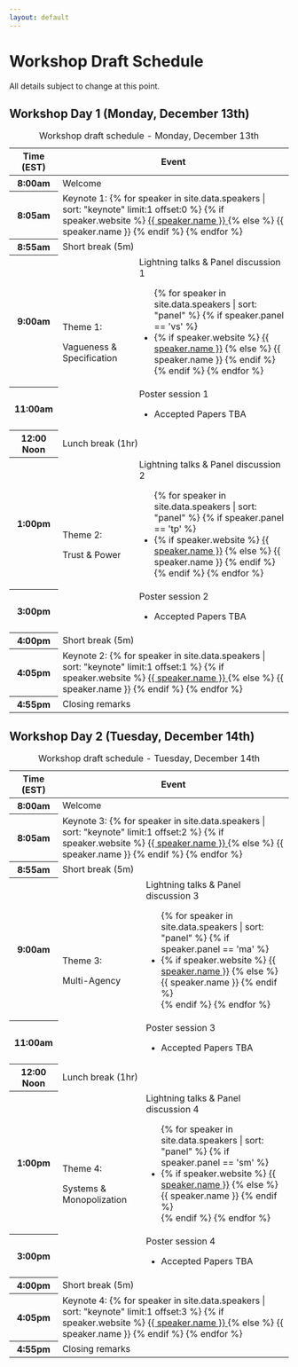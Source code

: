 ```yaml
---
layout: default
---
```


# Workshop Draft Schedule

All details subject to change at this point.

## Workshop Day 1 (Monday, December 13th)

<table class="table schedule table-bordered table-hover">
<caption>Workshop draft schedule - Monday, December 13th</caption>
  <thead class="thead-light">
    <tr>
      <th scope="col" class="col-2">Time (EST)</th>
      <th scope="col" class="col-10" colspan="2">Event</th>
    </tr>
  </thead>
  <tbody>
    <tr>
      <th scope="row">8:00am</th>
      <td colspan="2">Welcome</td>
    </tr>
    <tr>
      <th scope="row">8:05am</th>
      <td colspan="2">
        Keynote 1:
        {% for speaker in site.data.speakers | sort: "keynote" limit:1 offset:0 %}
          {% if speaker.website %}
            <a href="{{ speaker.website }}" target="_blank" >
            {{ speaker.name }}
            </a>
          {% else %}
            {{ speaker.name }}
          {% endif %}
        {% endfor %}
      </td>
    </tr>
    <!-- -->
    <tr class="table-secondary">
      <th scope="row">8:55am</th>
      <td colspan="2">Short break (5m)</td>
    </tr>
    <!-- -->
    <tr class="theme-1">
      <th scope="row">9:00am</th>
      <td rowspan="2" class="col-1 theme-header">
        <p>Theme 1:</p>
        <p>Vagueness & Specification</p>
      </td>
      <td>
        Lightning talks & Panel discussion 1
        <ul>
        {% for speaker in site.data.speakers | sort: "panel" %}
          {% if speaker.panel == 'vs' %}
            <li>
              {% if speaker.website %}
                <a href="{{ speaker.website }}" target="_blank" >{{ speaker.name }}</a>
              {% else %}
                {{ speaker.name }}
              {% endif %}
            </li>
          {% endif %}
        {% endfor %}
        </ul>
      </td>
    </tr>
    <tr class="theme-1">
      <th scope="row">11:00am</th>
      <td>
        Poster session 1
        <ul>
          <li>Accepted Papers TBA</li>
        </ul>
      </td>
    </tr>
    <!-- -->
    <tr class="table-secondary">
      <th scope="row">12:00 Noon</th>
      <td colspan="2">Lunch break (1hr)</td>
    </tr>
    <!-- -->
    <tr class="theme-2">
      <th scope="row">1:00pm</th>
      <td rowspan="2" class="col-1 theme-header">
        <p>Theme 2:</p>
        <p>Trust & Power</p>
      </td>
      <td>
        Lightning talks & Panel discussion 2
        <ul>
        {% for speaker in site.data.speakers | sort: "panel" %}
          {% if speaker.panel == 'tp' %}
            <li>
              {% if speaker.website %}
                <a href="{{ speaker.website }}" target="_blank" >{{ speaker.name }}</a>
              {% else %}
                {{ speaker.name }}
              {% endif %}
            </li>
          {% endif %}
        {% endfor %}
        </ul>
      </td>
    </tr>
    <tr class="theme-2">
      <th scope="row">3:00pm</th>
      <td>
        Poster session 2
        <ul>
          <li>Accepted Papers TBA</li>
        </ul>
      </td>
    </tr>
    <!-- -->
    <tr class="table-secondary">
      <th scope="row">4:00pm</th>
      <td colspan="2">Short break (5m)</td>
    </tr>
    <tr>
      <th scope="row">4:05pm</th>
      <td colspan="2">
        Keynote 2:
        {% for speaker in site.data.speakers | sort: "keynote" limit:1 offset:1 %}
          {% if speaker.website %}
            <a href="{{ speaker.website }}" target="_blank" >
            {{ speaker.name }}
            </a>
          {% else %}
            {{ speaker.name }}
          {% endif %}
        {% endfor %}
      </td>
    </tr>
    <tr>
      <th scope="row">4:55pm</th>
      <td colspan="2">Closing remarks</td>
    </tr>
  </tbody>
</table>

## Workshop Day 2 (Tuesday, December 14th)

<table class="table schedule table-bordered table-hover">
<caption>Workshop draft schedule - Tuesday, December 14th</caption>
  <thead class="thead-light">
    <tr>
      <th scope="col" class="col-2">Time (EST)</th>
      <th scope="col" class="col-10" colspan="2">Event</th>
    </tr>
  </thead>
  <tbody>
    <tr>
      <th scope="row">8:00am</th>
      <td colspan="2">Welcome</td>
    </tr>
    <tr>
      <th scope="row">8:05am</th>
      <td colspan="2">
        Keynote 3:
        {% for speaker in site.data.speakers | sort: "keynote" limit:1 offset:2 %}
          {% if speaker.website %}
            <a href="{{ speaker.website }}" target="_blank" >
            {{ speaker.name }}
            </a>
          {% else %}
            {{ speaker.name }}
          {% endif %}
        {% endfor %}
      </td>
    </tr>
    <!-- -->
    <tr class="table-secondary">
      <th scope="row">8:55am</th>
      <td colspan="2">Short break (5m)</td>
    </tr>
    <!-- -->
    <tr class="theme-3">
      <th scope="row">9:00am</th>
      <td rowspan="2" class="col-1 theme-header">
        <p>Theme 3:</p>
        <p>Multi-Agency</p>
      </td>
      <td>
        Lightning talks & Panel discussion 3
        <ul>
        {% for speaker in site.data.speakers | sort: "panel" %}
          {% if speaker.panel == 'ma' %}
            <li>
              {% if speaker.website %}
                <a href="{{ speaker.website }}" target="_blank" >{{ speaker.name }}</a>
              {% else %}
                {{ speaker.name }}
              {% endif %}
            </li>
          {% endif %}
        {% endfor %}
        </ul>
      </td>
    </tr>
    <tr class="theme-3">
      <th scope="row">11:00am</th>
      <td>
        Poster session 3
        <ul>
          <li>Accepted Papers TBA</li>
        </ul>
      </td>
    </tr>
    <!-- -->
    <tr class="table-secondary">
      <th scope="row">12:00 Noon</th>
      <td colspan="2">Lunch break (1hr)</td>
    </tr>
    <!-- -->
    <tr class="theme-4">
      <th scope="row">1:00pm</th>
      <td rowspan="2" class="col-1 theme-header">
        <p>Theme 4:</p>
        <p>Systems & Monopolization</p>
      </td>
      <td>
        Lightning talks & Panel discussion 4
        <ul>
        {% for speaker in site.data.speakers | sort: "panel" %}
          {% if speaker.panel == 'sm' %}
            <li>
              {% if speaker.website %}
                <a href="{{ speaker.website }}" target="_blank" >{{ speaker.name }}</a>
              {% else %}
                {{ speaker.name }}
              {% endif %}
            </li>
          {% endif %}
        {% endfor %}
        </ul>
      </td>
    </tr>
    <tr class="theme-4">
      <th scope="row">3:00pm</th>
      <td>
        Poster session 4
        <ul>
          <li>Accepted Papers TBA</li>
        </ul>
      </td>
    </tr>
    <!-- -->
    <tr class="table-secondary">
      <th scope="row">4:00pm</th>
      <td colspan="2">Short break (5m)</td>
    </tr>
    <tr>
      <th scope="row">4:05pm</th>
      <td colspan="2">
        Keynote 4:
        {% for speaker in site.data.speakers | sort: "keynote" limit:1 offset:3 %}
          {% if speaker.website %}
            <a href="{{ speaker.website }}" target="_blank" >
            {{ speaker.name }}
            </a>
          {% else %}
            {{ speaker.name }}
          {% endif %}
        {% endfor %}
      </td>
    </tr>
    <tr>
      <th scope="row">4:55pm</th>
      <td colspan="2">Closing remarks</td>
    </tr>
  </tbody>
</table>


